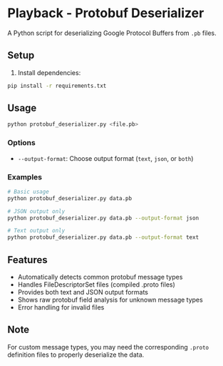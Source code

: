 # Playback - Protobuf Deserializer

A Python script for deserializing Google Protocol Buffers from `.pb` files.

## Setup

1. Install dependencies:
```bash
pip install -r requirements.txt
```

## Usage

```bash
python protobuf_deserializer.py <file.pb>
```

### Options

- `--output-format`: Choose output format (`text`, `json`, or `both`)

### Examples

```bash
# Basic usage
python protobuf_deserializer.py data.pb

# JSON output only
python protobuf_deserializer.py data.pb --output-format json

# Text output only
python protobuf_deserializer.py data.pb --output-format text
```

## Features

- Automatically detects common protobuf message types
- Handles FileDescriptorSet files (compiled .proto files)
- Provides both text and JSON output formats
- Shows raw protobuf field analysis for unknown message types
- Error handling for invalid files

## Note

For custom message types, you may need the corresponding `.proto` definition files to properly deserialize the data.
